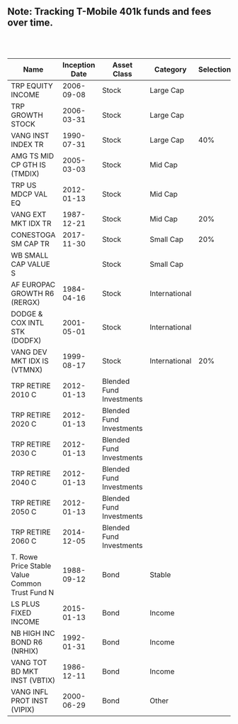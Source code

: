 ## Note: Tracking T-Mobile 401k funds and fees over time.

<br>
<br>


| Name                                           | Inception Date | Asset Class              | Category      | Selections | Fees    |
|------------------------------------------------|----------------|--------------------------|---------------|------------|---------|
| TRP EQUITY INCOME                              | 2006-09-08     | Stock                    | Large Cap     |            | 0.5000% |
| TRP GROWTH STOCK                               | 2006-03-31     | Stock                    | Large Cap     |            | 0.4000% |
| VANG INST INDEX TR                             | 1990-07-31     | Stock                    | Large Cap     | 40%        | 0.0150% |
| AMG TS MID CP GTH IS (TMDIX)                   | 2005-03-03     | Stock                    | Mid Cap       |            | 0.7000% |
| TRP US MDCP VAL EQ                             | 2012-01-13     | Stock                    | Mid Cap       |            | 0.6400% |
| VANG EXT MKT IDX TR                            | 1987-12-21     | Stock                    | Mid Cap       | 20%        | 0.0400% |
| CONESTOGA SM CAP TR                            | 2017-11-30     | Stock                    | Small Cap     | 20%        | 0.7900% |
| WB SMALL CAP VALUE S                           |                | Stock                    | Small Cap     |            | 0.8600% |
| AF EUROPAC GROWTH R6 (RERGX)                   | 1984-04-16     | Stock                    | International |            | 0.4600% |
| DODGE & COX INTL STK (DODFX)                   | 2001-05-01     | Stock                    | International |            | 0.6300% |
| VANG DEV MKT IDX IS (VTMNX)                    | 1999-08-17     | Stock                    | International | 20%        | 0.0500% |
| TRP RETIRE 2010 C                              | 2012-01-13     | Blended Fund Investments |               |            | 0.3800% |
| TRP RETIRE 2020 C                              | 2012-01-13     | Blended Fund Investments |               |            | 0.3800% |
| TRP RETIRE 2030 C                              | 2012-01-13     | Blended Fund Investments |               |            | 0.3800% |
| TRP RETIRE 2040 C                              | 2012-01-13     | Blended Fund Investments |               |            | 0.3800% |
| TRP RETIRE 2050 C                              | 2012-01-13     | Blended Fund Investments |               |            | 0.3800% |
| TRP RETIRE 2060 C                              | 2014-12-05     | Blended Fund Investments |               |            | 0.3800% |
| T. Rowe Price Stable Value Common Trust Fund N | 1988-09-12     | Bond                     | Stable        |            | 0.2000% |
| LS PLUS FIXED INCOME                           | 2015-01-13     | Bond                     | Income        |            | 0.3110% |
| NB HIGH INC BOND R6 (NRHIX)                    | 1992-01-31     | Bond                     | Income        |            | 0.6000% |
| VANG TOT BD MKT INST (VBTIX)                   | 1986-12-11     | Bond                     | Income        |            | 0.0350% |
| VANG INFL PROT INST (VIPIX)                    | 2000-06-29     | Bond                     | Other         |            | 0.0700% |